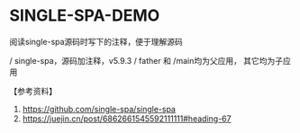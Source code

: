 # SINGLE-SPA-DEMO

阅读single-spa源码时写下的注释，便于理解源码

/ single-spa，源码加注释，v5.9.3
/ father 和 /main均为父应用， 其它均为子应用

【参考资料】

1. https://github.com/single-spa/single-spa
2. https://juejin.cn/post/6862661545592111111#heading-67
